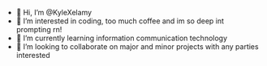 - 👋 Hi, I’m @KyleXelamy
- 👀 I’m interested in coding, too much coffee and im so deep int prompting rn!
- 🌱 I’m currently learning information communication technology
- 💞️ I’m looking to collaborate on major and minor projects with any parties interested
<!---
KyleXelamy/KyleXelamy is a ✨ special ✨ repository because its `README.md` (this file) appears on your GitHub profile.
You can click the Preview link to take a look at your changes.
--->
